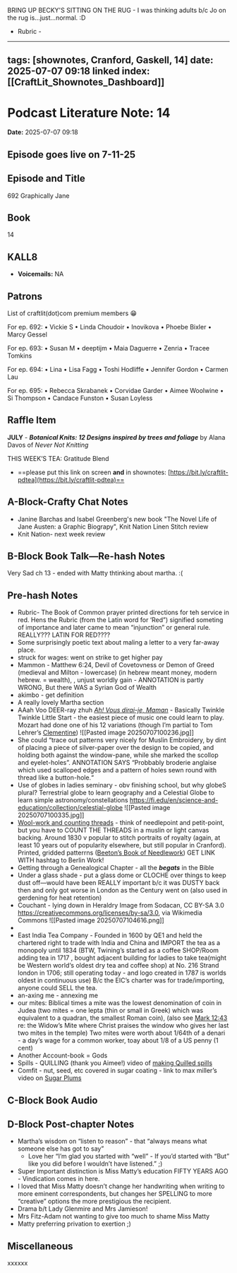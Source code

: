 BRING UP BECKY'S SITTING ON THE RUG - I was thinking adults b/c Jo on the rug is...just...normal. :D 

- Rubric - 

---
tags: [shownotes, Cranford, Gaskell, 14]
date: 2025-07-07 09:18
linked index: [[CraftLit_Shownotes_Dashboard]]
---

# Podcast Literature Note: 14

**Date:** 2025-07-07 09:18

## Episode goes live on 7-11-25

## Episode and Title
692 Graphically Jane

## Book
14

## KALL8
- **Voicemails:** NA

## Patrons
List of craftlit(dot)com premium members 😁

For ep. 692:
• Vickie S
• Linda Choudoir
• Inovikova
• Phoebe Bixler
• Marcy Gessel

For ep. 693:
• Susan M
• deeptijm
• Maia Daguerre
• Zenria
• Tracee Tomkins

For ep. 694:
• Lina
• Lisa Fagg
• Toshi Hodliffe
• Jennifer Gordon
• Carmen Lau

For ep. 695:
• Rebecca Skrabanek
• Corvidae Garder
• Aimee Woolwine
• Si Thompson
• Candace Funston
• Susan Loyless

## Raffle Item
**JULY** - ***Botanical Knits: 12 Designs inspired by trees and foliage*** by Alana Davos of *Never Not Knitting*


THIS WEEK’S TEA: Gratitude Blend 
- ==please put this link on screen **and** in shownotes: [https://bit.ly/craftlit-pdtea](https://bit.ly/craftlit-pdtea)==


## A-Block-Crafty Chat Notes
- Janine Barchas and Isabel Greenberg's new book "The Novel Life of Jane Austen: a Graphic Biograpy", Knit Nation Linen Stitch review
- Knit Nation- next week review 

## B-Block Book Talk—Re-hash Notes
Very Sad ch 13 - ended with Matty thtinking about martha. :( 

## Pre-hash Notes
- Rubric- The Book of Common prayer printed directions for teh service in red. Hens the Rubric (from the Latin word for ‘Red”) signified someting of importance and later came to mean “injunction” or general rule. REALLY??? LATIN FOR RED????
- Some surprisingly poetic text about maling a letter to a very far-away place.
- struck for wages: went on strike to get higher pay
- Mammon - Matthew 6:24, Devil of Covetovness or Demon of Greed (medieval and Milton - lowercase) (in hebrew meant money, modern hebrew. = wealth), , unjust worldly gain -  ANNOTATION is partly WRONG, But there WAS a Syrian God of Wealth
- akimbo - get definition
- A really lovely Martha section 
- AAah Voo DEER-ray zhuh *[Ah! Vous dirai-je, Maman](https://upload.wikimedia.org/wikipedia/commons/4/44/Ah%21_vous_dirai-je_maman.jpg)* - Basically Twinkle Twinkle Little Start - the easiest piece of music one could learn to play. Mozart had done one of his 12 variations (though I’m partial to Tom Lehrer’s [Clementine](https://www.youtube.com/watch?v=dehXq6a1sJU)) ![[Pasted image 20250707100236.jpg]]
- She could “trace out patterns very nicely for Muslin Embroidery, by dint of placing a piece of silver-paper over the design to be copied, and holding both against the window-pane, while she marked the scollop and eyelet-holes”. ANNOTATION SAYS “Probbably broderie anglaise which used scalloped edges and a pattern of holes sewn round with thread like a button-hole.“
- Use of globes in ladies seminary - obv finishing school, but why globeS plural? Terrestrial globe to learn geography and a Celestial Globe to learn simple astronomy/constellations  https://fi.edu/en/science-and-education/collection/celestial-globe ![[Pasted image 20250707100335.jpg]]
- [Wool-work and counting threads](https://www.wcfta.com/berlin-wool-work/) - think of needlepoint and petit-point, but you have to COUNT THE THREADS in a muslin or light canvas backing. Around 1830 v popular to stitch portraits of royalty (again, at least 10 years out of popularity elsewhere, but still popular in Cranford). Printed, gridded patterrns ([Beeton’s Book of Needlework](https://www.gutenberg.org/files/15147/15147-h/15147-h.htm#image_592)) GET LINK WITH hashtag to Berlin Work!
- Getting through a Genealogical Chapter - all the ***begats*** in the Bible
- Under a glass shade - put a glass dome or CLOCHE over things to keep dust off—would have been REALLY important b/c it was DUSTY back then and only got worse in London as the Century went on (also used in gerdening for heat retention)
- Couchant - lying down in Heraldry Image from Sodacan, CC BY-SA 3.0 <https://creativecommons.org/licenses/by-sa/3.0>, via Wikimedia Commons  ![[Pasted image 20250707104616.png]]
- 
- East India Tea Company - Founded in 1600 by QE1 and held the chartered right to trade with India and China and IMPORT the tea  as a monopoly until 1834 (BTW, Twining’s started as a coffee SHOP/Room adding tea in 1717 , bought adjacent building for ladies to take tea(might be Western world‘s oldest dry tea and coffee shop) at No. 216 Strand london in 1706; still operating today -  and logo created in 1787 is worlds oldest in continuous use) B/c the EIC’s charter was for trade/importing, anyone could SELL the tea.
- an-axing me - annexing me
- our mites: Biblical times a mite was the lowest denomination of coin in Judea (two mites = one lepta (thin or small in Greek) which was equivalent to a quadran, the smallest Roman coin), (also see [Mark 12:43](https://bible.org/sites/bible.org/resources/netbible/index.htm?mar12.htm) re: the Widow’s Mite where Christ praises the window who gives her last two mites in the temple) Two mites were worth about 1/64th of a denari - a day’s wage for a common worker, toay about 1/8 of a US penny (1 cent)
- Another Account-book = Gods
- Spills - QUILLING (thank you Aimee!) video of [making Quilled spills](https://www.youtube.com/watch?v=lv833gm4WBI) 
- Comfit - nut, seed, etc covered in sugar coating - link to max miller’s video on [Sugar Plums](https://www.youtube.com/watch?v=q5Nk0evkBpE&pp=0gcJCfwAo7VqN5tD)
## C-Block Book Audio 

## D-Block Post-chapter Notes
- Martha’s wisdom on “listen to reason” - that “always means what someone else has got to say”
	- Love her “I’m glad you started with “well” - If you’d started with “But” like you did before I wouldn’t have listened.” ;)
- Super Important distinction is Miss Matty’s education FIFTY YEARS AGO - Vindication comes in here.
- I loved that Miss Matty doesn’t change her handwriting when writing to more eminent correspondents, but changes her SPELLING to more “creative” options the more prestigious the recipient.
- Drama b/t Lady Glenmire and Mrs Jamieson!
- Mrs Fitz-Adam not wanting to give too much to shame Miss Matty
- Matty preferring privation to exertion ;) 

## Miscellaneous
xxxxxx



